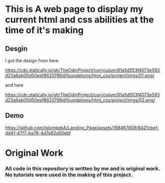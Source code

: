 # This is A web page to display my current html and css abilities at the time of it's making

## Desgin
I got the design from here

<https://cdn.statically.io/gh/TheOdinProject/curriculum/81a5d553f4073e593d23a6ab00d50eef8620796d/foundations/html_css/project/imgs/01.png/> 

and here

<https://cdn.statically.io/gh/TheOdinProject/curriculum/81a5d553f4073e593d23a6ab00d50eef8620796d/foundations/html_css/project/imgs/02.png/>

## Demo

https://github.com/IslombekA/Landing_Page/assets/168467809/8421cbef-dd41-47f7-ba78-4d7e62a50ebf

# Original Work

### All code in this repository is written by me and is original work. No tutorials were used in the making of this project.
